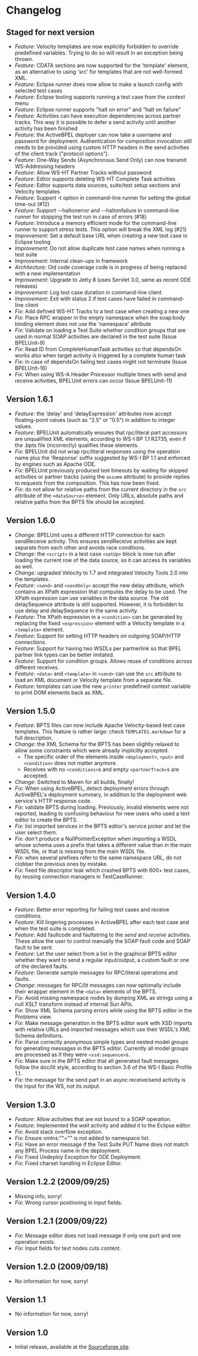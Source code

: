 Changelog
=========

Staged for next version
-----------------------

* _Feature_: Velocity templates are now explicitly forbidden to override predefined variables. Trying to do so will result in an exception being thrown.
* _Feature_: CDATA sections are now supported for the 'template' element, as an alternative to using 'src' for templates that are not well-formed XML.
* _Feature_: Eclipse runner does now allow to make a launch config with selected test cases
* _Feature_: Eclipse tooling supports running a test case from the context menu
* _Feature_: Eclipse runner supports "halt on error" and "halt on failure"
* _Feature_: Activities can have execution dependencies across partner tracks. This way it is possible to defer a send activity until another activity has been finished
* _Feature_: the ActiveBPEL deployer can now take a username and password for deployment. Authentication for composition invocation still needs to be provided using custom HTTP headers in the send activities of the client track ("protocol options").
* _Feature_: One-Way Sends (Asynchronous Send Only) can now transmit WS-Addressing headers
* _Feature_: Allow WS-HT Partner Tracks without password
* _Feature_: Editor supports deleting WS-HT Complete Task activities 
* _Feature_: Editor supports data sources, suite/test setup sections and Velocity templates
* _Feature_: Support -t option in command-line runner for setting the global time-out (#12)
* _Feature_: Support --haltonerror and --haltonfailure in command-line runner for stopping the test run in case of errors (#18)
* _Feature_: Introduce a memory efficient mode for the command-line runner to support stress tests. This option will break the XML log (#21)
* _Improvement_: Set a default base URL when creating a new test case in Eclipse tooling
* _Improvement_: Do not allow duplicate test case names when running a test suite
* _Improvement_: Internal clean-ups in framework
* _Architecture_: Old code coverage code is in progress of being replaced with a new implementation
* _Improvement_: Upgrade to Jetty 8 (uses Servlet 3.0, same as recent ODE releases)
* _Improvement_: Log test case duration in command-line client
* _Improvement_: Exit with status 2 if test cases have failed in command-line client
* _Fix_: Add defined WS-HT Tracks to a test case when creating a new one
* _Fix_: Place RPC wrapper in the empty namespace when the soap:body binding element does not use the 'namespace' attribute
* _Fix_: Validate on loading a Test Suite whether condition groups that are used in normal SOAP activities are declared in the test suite (Issue BPELUnit-9)
* _Fix_: Read ID from CompleteHumanTask activities so that dependsOn works also when target activity is triggered by a complete human task
* _Fix_: In case of dependsOn failing test cases might not terminate (Issue BPELUnit-16)
* _Fix_: When using WS-A Header Processor multiple times with send and receive activities, BPELUnit errors can occur (Issue BPELUnit-11)

Version 1.6.1
-----------------------

* _Feature_: the 'delay' and 'delayExpression' attributes now accept floating-point values (such as "2.5" or "0.5") in addition to integer values.
* _Feature_: BPELUnit automatically ensures that rpc/literal part accessors are unqualified XML elements, according to WS-I BP 1.1 R2735, even if the .bpts file (incorrectly) qualifies these elements.
* _Fix_: BPELUnit did not wrap rpc/literal responses using the operation name plus the 'Response' suffix suggested by WS-I BP 1.1 and enforced by engines such as Apache ODE.
* _Fix_: BPELUnit previously produced test timeouts by waiting for skipped activities or partner tracks (using the `assume` attribute) to provide replies to requests from the composition. This has now been fixed.
* _Fix_: do not allow for relative paths from the current directory in the `src` attribute of the `<dataSource>` element. Only URLs, absolute paths and relative paths from the BPTS file should be accepted.

Version 1.6.0
-----------------------
* _Change_: BPELUnit uses a different HTTP connection for each sendReceive activity. This ensures sendReceive activities are kept separate from each other and avoids race conditions.
* _Change_: the `<script>` in a test case `<setUp>` block is now run after loading the current row of the data source, so it can access its variables as well.
* _Change_: upgraded Velocity to 1.7 and integrated Velocity Tools 2.0 into the templates.
* _Feature_: `<send>` and `<sendOnly>` accept the new delay attribute, which contains an XPath expression that computes the delay to be used. The XPath expression can use variables in the data source. The old delaySequence attribute is still supported. However, it is forbidden to use delay and delaySequence in the same activity.
* _Feature_: The XPath expression in a `<condition>` can be generated by replacing the fixed `<expression>` element with a Velocity template in a `<template>` element.
* _Feature_: Support for setting HTTP headers on outgoing SOAP/HTTP connections.
* _Feature_: Support for having two WSDLs per partnerlink so that BPEL partner link types can be better imitated.
* _Feature_: Support for condition groups. Allows reuse of conditions across different receives.
* _Feature_: `<data>` and `<template>` in `<send>` can use the `src` attribute to load an XML document or Velocity template from a separate file.
* _Feature_: templates can use the new `printer` predefined context variable to print DOM elements back as XML.

Version 1.5.0
-----------------------
* _Feature_: BPTS files can now include Apache Velocity-based test case templates. This feature is rather large: check `TEMPLATES.markdown` for a full description.
* _Change_: the XML Schema for the BPTS has been slightly relaxed to allow some constraints which were already implicitly accepted.
   * The specific order of the elements inside `<deployment>`, `<put>` and `<condition>` does not matter anymore.
   * Receives with no `<conditions>`s and empty `<partnerTrack>`s are accepted.
* _Change_: Switched to Maven for all builds, finally!
* _Fix_: When using ActiveBPEL, detect deployment errors through ActiveBPEL's deployment summary, in addition to the deployment web service's HTTP response code.
* _Fix_: validate BPTS during loading. Previously, invalid elements were not reported, leading to confusing behaviour for new users who used a text editor to create the BPTS.
* _Fix_: list imported services in the BPTS editor's service picker and let the user select them.
* _Fix_: don't produce a NullPointerException when importing a WSDL whose schema uses a prefix that takes a different value than in the main WSDL file, or that is missing from the main WSDL file.
* _Fix_: when several prefixes refer to the same namespace URL, do not clobber the previous ones by mistake.
* _Fix_: fixed file descriptor leak which crashed BPTS with 600+ test cases, by reusing connection managers in TestCaseRunner.

Version 1.4.0
-----------------------

* _Feature_: Better error reporting for failing test cases and receive conditions.
* _Feature_: Kill lingering processes in ActiveBPEL after each test case and when the test suite is completed.
* _Feature_: Add faultcode and faultstring to the *send* and *receive* activities. These allow the user to control manually the SOAP fault code and SOAP fault to be sent.
* _Feature_: Let the user select from a list in the graphical BPTS editor whether they want to send a regular input/output, a custom fault or one of the declared faults.
* _Feature_: Generate sample messages for RPC/literal operations and faults.
* _Change_: messages for RPC/lit messages can now optionally include their wrapper element in the `<data>` elements of the BPTS.
* _Fix_: Avoid missing namespace nodes by dumping XML as strings using a null XSLT transform instead of internal Sun APIs.
* _Fix_: Show XML Schema parsing errors while using the BPTS editor in the Problems view.
* _Fix_: Make message generation in the BPTS editor work with XSD imports with relative URLs and imported messages which use their WSDL's XML Schema definitions.
* _Fix_: Parse correctly anonymous simple types and nested model groups for generating messages in the BPTS editor. Currently all model groups are processed as if they were `<xsd:sequence>`s.
* _Fix_: Make sure in the BPTS editor that all generated fault messages follow the doc/lit style, according to section 3.6 of the WS-I Basic Profile 1.1.
* _Fix_: the message for the send part in an async receive/send activity is the input for the WS, not its output.

Version 1.3.0
-------------

* _Feature_: Allow activities that are not bound to a SOAP operation.
* _Feature_: Implemented the *wait* activity and added it to the Eclipse editor.
* _Fix_: Avoid stack overflow exception.
* _Fix_: Ensure xmlns:""="" is not added to namespace list.
* _Fix_: Have an error message if the Test Suite PUT Name does not match any BPEL Process name in the deployment.
* _Fix_: Fixed Undeploy Exception for ODE Deployment.
* _Fix_: Fixed charset handling in Eclipse Editor.

Version 1.2.2 (2009/09/25)
--------------------------

* Missing info, sorry!
* _Fix_: Wrong cursor positioning in input fields.

Version 1.2.1 (2009/09/22)
--------------------------

* _Fix_: Message editor does not load message if only one port and one
  operation exists.
* _Fix_: Input fields for text nodes cuts content.

Version 1.2.0 (2009/09/18)
--------------------------

* No information for now, sorry!

Version 1.1
-----------

* No information for now, sorry!

Version 1.0
-----------

* Initial release, available at the [Sourceforge site](http://bpelunit.sourceforge.net).
